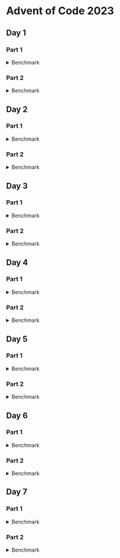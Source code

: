 # Advent of Code 2023

## Day 1

### Part 1

<details>
<summary>Benchmark</summary>

![Day 1 Part 1 Benchmark](target/criterion/day_1%20-%20part%201/report/pdf_small.svg)

</details>

### Part 2

<details>
<summary>Benchmark</summary>

![Day 1 Part 2 Benchmark](target/criterion/day_1%20-%20part%202/report/pdf_small.svg)

</details>

## Day 2

### Part 1

<details>
<summary>Benchmark</summary>

![Day 2 Part 1 Benchmark](target/criterion/day_2%20-%20part%201/report/pdf_small.svg)

</details>

### Part 2

<details>
<summary>Benchmark</summary>

![Day 2 Part 2 Benchmark](target/criterion/day_2%20-%20part%202/report/pdf_small.svg)

</details>

## Day 3

### Part 1

<details>
<summary>Benchmark</summary>

![Day 3 Part 1 Benchmark](target/criterion/day_3%20-%20part%201/report/pdf_small.svg)

</details>

### Part 2

<details>
<summary>Benchmark</summary>

![Day 3 Part 2 Benchmark](target/criterion/day_3%20-%20part%202/report/pdf_small.svg)

</details>

## Day 4

### Part 1

<details>
<summary>Benchmark</summary>

![Day 4 Part 1 Benchmark](target/criterion/day_4%20-%20part%201/report/pdf_small.svg)

</details>

### Part 2

<details>
<summary>Benchmark</summary>

![Day 4 Part 2 Benchmark](target/criterion/day_4%20-%20part%202/report/pdf_small.svg)

</details>

## Day 5

### Part 1

<details>
<summary>Benchmark</summary>

![Day 5 Part 1 Benchmark](target/criterion/day_5%20-%20part%201/report/pdf_small.svg)

</details>

### Part 2

<details>
<summary>Benchmark</summary>

![Day 5 Part 2 Benchmark](target/criterion/day_5%20-%20part%202/report/pdf_small.svg)

</details>

## Day 6

### Part 1

<details>
<summary>Benchmark</summary>

![Day 6 Part 1 Benchmark](target/criterion/day_6%20-%20part%201/report/pdf_small.svg)

</details>

### Part 2

<details>
<summary>Benchmark</summary>

![Day 6 Part 2 Benchmark](target/criterion/day_6%20-%20part%202/report/pdf_small.svg)

</details>

## Day 7

### Part 1

<details>
<summary>Benchmark</summary>

![Day 7 Part 1 Benchmark](target/criterion/day_7%20-%20part%201/report/pdf_small.svg)

</details>

### Part 2

<details>
<summary>Benchmark</summary>

![Day 7 Part 2 Benchmark](target/criterion/day_7%20-%20part%202/report/pdf_small.svg)

</details>
